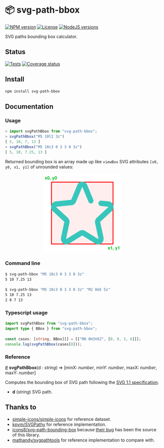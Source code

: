 # 📦 svg-path-bbox

[![NPM version][npm-version-image]][npm-link]
[![License][license-image]][license-link]
[![NodeJS versions][npm-versions-image]][npm-link]

SVG paths bounding box calculator.

## Status

[![Tests][tests-image]][tests-link]
[![Coverage status][coverage-image]][coverage-link]

## Install

```sh
npm install svg-path-bbox
```

## Documentation

### Usage

```javascript
> import svgPathBbox from "svg-path-bbox";
> svgPathBbox("M5 10l2 3z")
[ 5, 10, 7, 13 ]
> svgPathBbox("M5 10c3 0 3 3 0 3z")
[ 5, 10, 7.25, 13 ]
```

Returned bounding box is an array made up like `viewBox` SVG attributes `[x0, y0, x1, y1]` of unrounded values:

<p align="center">
  <img width="256" height="256" src="https://raw.githubusercontent.com/mondeja/svg-path-bbox/master/svg-path-bbox.svg">
</p>

### Command line

```bash
$ svg-path-bbox "M5 10c3 0 3 3 0 3z"
5 10 7.25 13

$ svg-path-bbox "M5 10c3 0 3 3 0 3z" "M2 8m5 5z"
5 10 7.25 13
2 8 7 13
```

### Typescript usage

```typescript
import svgPathBbox from "svg-path-bbox";
import type { BBox } from "svg-path-bbox";

const cases: [string, BBox][] = [["M0 0H3V6Z", [0, 0, 3, 6]]];
console.log(svgPathBbox(cases[0]));
```

### Reference

<a name="svgPathBbox" href="#svgPathBbox">#</a> **svgPathBbox**(d : _string_) ⇒ [minX: _number_, minY: _number_, maxX: _number_, maxY: _number_]

Computes the bounding box of SVG path following the [SVG 1.1 specification](https://www.w3.org/TR/SVG/paths.html).

- **d** (_string_) SVG path.

## Thanks to

- [simple-icons/simple-icons](https://github.com/simple-icons/simple-icons) for reference dataset.
- [kpym/SVGPathy](https://github.com/kpym/SVGPathy) for reference implementation.
- [icons8/svg-path-bounding-box](https://github.com/icons8/svg-path-bounding-box) because [their bug](https://github.com/icons8/svg-path-bounding-box/issues/3) has been the source of this library.
- [mathandy/svgpathtools](https://github.com/mathandy/svgpathtools/) for reference implementation to compare with.

[npm-link]: https://www.npmjs.com/package/svg-path-bbox
[npm-version-image]: https://img.shields.io/npm/v/svg-path-bbox
[tests-image]: https://img.shields.io/github/actions/workflow/status/mondeja/svg-path-bbox/ci.yml?branch=master&logo=github&label=tests
[tests-link]: https://github.com/mondeja/svg-path-bbox/actions?query=workflow%3ATest
[coverage-image]: https://coveralls.io/repos/github/mondeja/svg-path-bbox/badge.svg?branch=master
[coverage-link]: https://coveralls.io/github/mondeja/svg-path-bbox?branch=master
[license-image]: https://img.shields.io/npm/l/svg-path-bbox?color=brightgreen
[license-link]: https://github.com/mondeja/svg-path-bbox/blob/master/LICENSE
[npm-versions-image]: https://img.shields.io/node/v/svg-path-bbox
